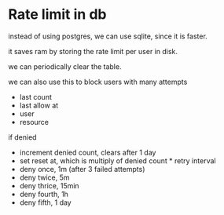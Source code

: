 # Rate limit in db

instead of using postgres, we can use sqlite, since it is faster.

it saves ram by storing the rate limit per user in disk.

we can periodically clear the table. 

we can also use this to block users with many attempts

- last count
- last allow at
- user
- resource

if denied
- increment denied count, clears after 1 day
- set reset at, which is multiply of denied count * retry interval
- deny once, 1m (after 3 failed attempts)
- deny twice, 5m
- deny thrice, 15min
- deny fourth, 1h
- deny fifth, 1 day
